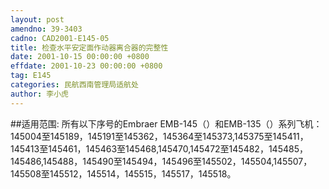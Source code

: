 ```yaml
---
layout: post
amendno: 39-3403
cadno: CAD2001-E145-05
title: 检查水平安定面作动器离合器的完整性
date: 2001-10-15 00:00:00 +0800
effdate: 2001-10-23 00:00:00 +0800
tag: E145
categories: 民航西南管理局适航处
author: 李小虎
---
```


##适用范围:
所有以下序号的Embraer EMB-145（）和EMB-135（）系列飞机：
145004至145189，145191至145362，145364至145373,145375至145411，145413至145461，145463至145468,145470,145472至145482，145485，145486,145488，145490至145494，145496至145502，145504,145507，145508至145512，145514，145515，145517，145518。

